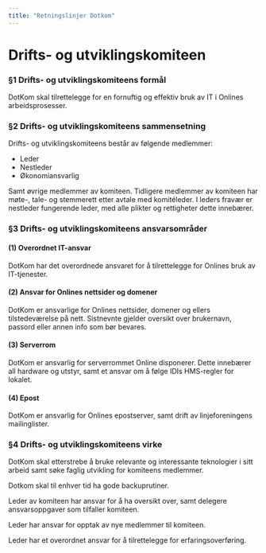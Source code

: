 ```yaml
---
title: "Retningslinjer Dotkom"
---
```


Drifts- og utviklingskomiteen
===========

### §1 Drifts- og utviklingskomiteens formål

DotKom skal tilrettelegge for en fornuftig og effektiv bruk av IT i Onlines arbeidsprosesser. 

### §2 Drifts- og utviklingskomiteens sammensetning

Drifts- og utviklingskomiteens består av følgende medlemmer: 

* Leder
* Nestleder
* Økonomiansvarlig

Samt øvrige medlemmer av komiteen. Tidligere medlemmer av komiteen har møte-, tale- og stemmerett etter avtale med komitéleder. I leders fravær er nestleder fungerende leder, med alle plikter og rettigheter dette innebærer. 

### §3 Drifts- og utviklingskomiteens ansvarsområder

#### (1) Overordnet IT-ansvar

DotKom har det overordnede ansvaret for å tilrettelegge for Onlines bruk av IT-tjenester. 

#### (2) Ansvar for Onlines nettsider og domener

DotKom er ansvarlige for Onlines nettsider, domener og ellers tilstedeværelse på nett. Sistnevnte gjelder oversikt over brukernavn, passord eller annen info som bør bevares. 

#### (3) Serverrom

DotKom er ansvarlig for serverrommet Online disponerer. Dette innebærer all hardware og utstyr, samt et ansvar om å følge IDIs HMS-regler for lokalet. 

#### (4) Epost

DotKom er ansvarlig for Onlines epostserver, samt drift av linjeforeningens mailinglister. 

### §4 Drifts- og utviklingskomiteens virke

DotKom skal etterstrebe å bruke relevante og interessante teknologier i sitt arbeid samt søke faglig utvikling for komiteens medlemmer. 

Dotkom skal til enhver tid ha gode backuprutiner. 

Leder av komiteen har ansvar for å ha oversikt over, samt delegere ansvarsoppgaver som tilfaller komiteen. 

Leder har ansvar for opptak av nye medlemmer til komiteen. 

Leder har et overordnet ansvar for å tilrettelegge for erfaringsoverføring.